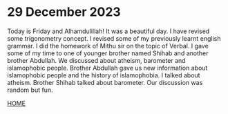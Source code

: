 # 29 December 2023
Today is Friday and Alhamdulillah! It was a beautiful day. I have revised some trigonometry concept. I revised some of my previously learnt english grammar. I did the homework of Mithu sir on the topic of Verbal. I gave some of my time to one of younger brother named Shihab and another brother Abdullah. We discussed about atheism, barometer and islamophobic people. Brother Abdullah gave us new information about islamophobic people and the history of islamophobia. I talked about atheism. Brother Shihab talked about barometer. Our discussion was random but fun.


[HOME](?)